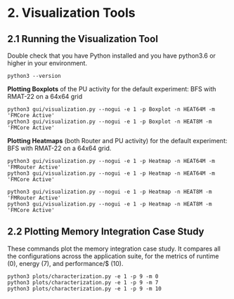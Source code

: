 # 2. Visualization Tools 

## 2.1 Running the Visualization Tool

Double check that you have Python installed and you have python3.6 or higher in your environment.

    python3 --version

**Plotting Boxplots** of the PU activity for the default experiment: BFS with RMAT-22 on a 64x64 grid

    python3 gui/visualization.py --nogui -e 1 -p Boxplot -n HEAT64M -m 'FMCore Active'
    python3 gui/visualization.py --nogui -e 1 -p Boxplot -n HEAT8M -m 'FMCore Active'

**Plotting Heatmaps** (both Router and PU activity) for the default experiment: BFS with RMAT-22 on a 64x64 grid.

    python3 gui/visualization.py --nogui -e 1 -p Heatmap -n HEAT64M -m 'FMRouter Active'
    python3 gui/visualization.py --nogui -e 1 -p Heatmap -n HEAT64M -m 'FMCore Active'

    python3 gui/visualization.py --nogui -e 1 -p Heatmap -n HEAT8M -m 'FMRouter Active'
    python3 gui/visualization.py --nogui -e 1 -p Heatmap -n HEAT8M -m 'FMCore Active'


## 2.2 Plotting Memory Integration Case Study

These commands plot the memory integration case study. It compares all the configurations across the application suite, for the metrics of runtime (0), energy (7), and performance/$ (10).

    python3 plots/characterization.py -e 1 -p 9 -m 0
    python3 plots/characterization.py -e 1 -p 9 -m 7
    python3 plots/characterization.py -e 1 -p 9 -m 10

